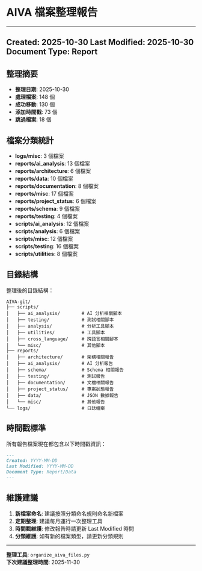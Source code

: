 # AIVA 檔案整理報告

---
Created: 2025-10-30
Last Modified: 2025-10-30
Document Type: Report
---

## 整理摘要

- **整理日期**: 2025-10-30
- **處理檔案**: 148 個
- **成功移動**: 130 個
- **添加時間戳**: 73 個
- **跳過檔案**: 18 個

## 檔案分類統計

- **logs/misc**: 3 個檔案
- **reports/ai_analysis**: 13 個檔案
- **reports/architecture**: 6 個檔案
- **reports/data**: 10 個檔案
- **reports/documentation**: 8 個檔案
- **reports/misc**: 17 個檔案
- **reports/project_status**: 6 個檔案
- **reports/schema**: 9 個檔案
- **reports/testing**: 4 個檔案
- **scripts/ai_analysis**: 12 個檔案
- **scripts/analysis**: 6 個檔案
- **scripts/misc**: 12 個檔案
- **scripts/testing**: 16 個檔案
- **scripts/utilities**: 8 個檔案


## 目錄結構

整理後的目錄結構：

```
AIVA-git/
├── scripts/
│   ├── ai_analysis/        # AI 分析相關腳本
│   ├── testing/            # 測試相關腳本
│   ├── analysis/           # 分析工具腳本
│   ├── utilities/          # 工具腳本
│   ├── cross_language/     # 跨語言相關腳本
│   └── misc/               # 其他腳本
├── reports/
│   ├── architecture/       # 架構相關報告
│   ├── ai_analysis/        # AI 分析報告
│   ├── schema/             # Schema 相關報告
│   ├── testing/            # 測試報告
│   ├── documentation/      # 文檔相關報告
│   ├── project_status/     # 專案狀態報告
│   ├── data/               # JSON 數據報告
│   └── misc/               # 其他報告
└── logs/                   # 日誌檔案
```

## 時間戳標準

所有報告檔案現在都包含以下時間戳資訊：

```markdown
---
Created: YYYY-MM-DD
Last Modified: YYYY-MM-DD
Document Type: Report/Data
---
```

## 維護建議

1. **新檔案命名**: 建議按照分類命名規則命名新檔案
2. **定期整理**: 建議每月運行一次整理工具
3. **時間戳維護**: 修改報告時請更新 Last Modified 時間
4. **分類維護**: 如有新的檔案類型，請更新分類規則

---

**整理工具**: `organize_aiva_files.py`  
**下次建議整理時間**: 2025-11-30
